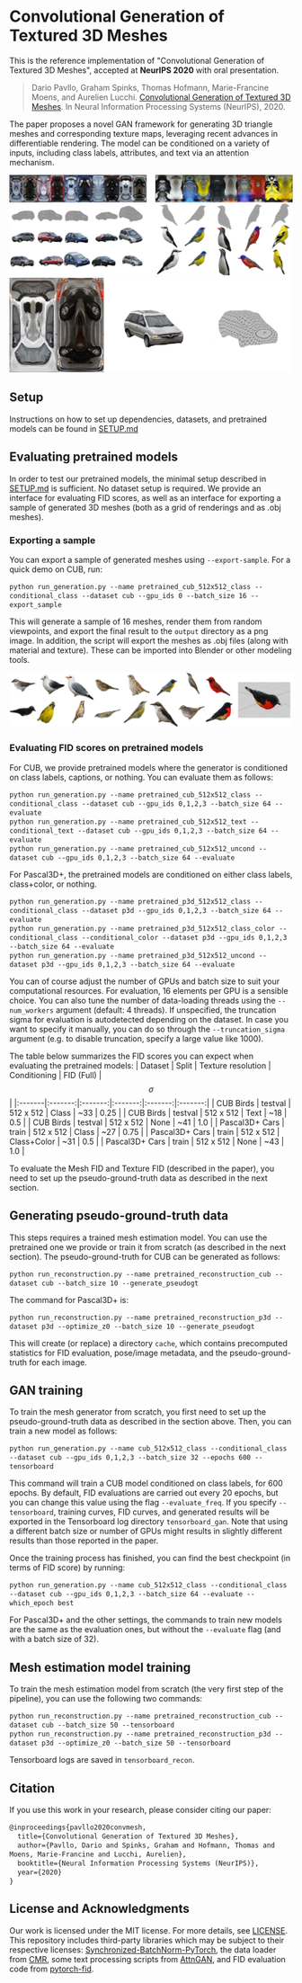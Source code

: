 # Convolutional Generation of Textured 3D Meshes

This is the reference implementation of "Convolutional Generation of Textured 3D Meshes", accepted at **NeurIPS 2020** with oral presentation.

> Dario Pavllo, Graham Spinks, Thomas Hofmann, Marie-Francine Moens, and Aurelien Lucchi. [Convolutional Generation of Textured 3D Meshes](https://arxiv.org/abs/2006.07660). In Neural Information Processing Systems (NeurIPS), 2020.

The paper proposes a novel GAN framework for generating 3D triangle meshes and corresponding texture maps, leveraging recent advances in differentiable rendering. The model can be conditioned on a variety of inputs, including class labels, attributes, and text via an attention mechanism.

![](images/teaser.jpg)
<img src="images/animation.gif" width="768px" alt="" />

## Setup
Instructions on how to set up dependencies, datasets, and pretrained models can be found in [SETUP.md](SETUP.md)

## Evaluating pretrained models
In order to test our pretrained models, the minimal setup described in [SETUP.md](SETUP.md) is sufficient. No dataset setup is required.
We provide an interface for evaluating FID scores, as well as an interface for exporting a sample of generated 3D meshes (both as a grid of renderings and as .obj meshes).

### Exporting a sample
You can export a sample of generated meshes using `--export-sample`. For a quick demo on CUB, run:
```
python run_generation.py --name pretrained_cub_512x512_class --conditional_class --dataset cub --gpu_ids 0 --batch_size 16 --export_sample
```
This will generate a sample of 16 meshes, render them from random viewpoints, and export the final result to the `output` directory as a png image. In addition, the script will export the meshes as .obj files (along with material and texture). These can be imported into Blender or other modeling tools.

![](images/export.jpg)

### Evaluating FID scores on pretrained models
For CUB, we provide pretrained models where the generator is conditioned on class labels, captions, or nothing. You can evaluate them as follows:
```
python run_generation.py --name pretrained_cub_512x512_class --conditional_class --dataset cub --gpu_ids 0,1,2,3 --batch_size 64 --evaluate
python run_generation.py --name pretrained_cub_512x512_text --conditional_text --dataset cub --gpu_ids 0,1,2,3 --batch_size 64 --evaluate
python run_generation.py --name pretrained_cub_512x512_uncond --dataset cub --gpu_ids 0,1,2,3 --batch_size 64 --evaluate
```

For Pascal3D+, the pretrained models are conditioned on either class labels, class+color, or nothing.
```
python run_generation.py --name pretrained_p3d_512x512_class --conditional_class --dataset p3d --gpu_ids 0,1,2,3 --batch_size 64 --evaluate
python run_generation.py --name pretrained_p3d_512x512_class_color --conditional_class --conditional_color --dataset p3d --gpu_ids 0,1,2,3 --batch_size 64 --evaluate
python run_generation.py --name pretrained_p3d_512x512_uncond --dataset p3d --gpu_ids 0,1,2,3 --batch_size 64 --evaluate
```
You can of course adjust the number of GPUs and batch size to suit your computational resources. For evaluation, 16 elements per GPU is a sensible choice. You can also tune the number of data-loading threads using the `--num_workers` argument (default: 4 threads). If unspecified, the truncation sigma for evaluation is autodetected depending on the dataset. In case you want to specify it manually, you can do so through the `--truncation_sigma` argument (e.g. to disable truncation, specify a large value like 1000).

The table below summarizes the FID scores you can expect when evaluating the pretrained models:
| Dataset | Split | Texture resolution | Conditioning |  FID (Full) | $$\sigma$$ |
|:-------|:-------:|:-------:|:-------:|:-------:|:-------:|
| CUB Birds | testval  | 512 x 512 | Class | ~33 | 0.25 |
| CUB Birds | testval  | 512 x 512 | Text | ~18 | 0.5 |
| CUB Birds | testval  | 512 x 512 | None | ~41 | 1.0 |
| Pascal3D+ Cars | train  | 512 x 512 | Class  | ~27 | 0.75 |
| Pascal3D+ Cars | train  | 512 x 512 | Class+Color | ~31 | 0.5 |
| Pascal3D+ Cars | train  | 512 x 512 | None  | ~43 | 1.0 |


To evaluate the Mesh FID and Texture FID (described in the paper), you need to set up the pseudo-ground-truth data as described in the next section.

## Generating pseudo-ground-truth data
This steps requires a trained mesh estimation model. You can use the pretrained one we provide or train it from scratch (as described in the next section).
The pseudo-ground-truth for CUB can be generated as follows:
```
python run_reconstruction.py --name pretrained_reconstruction_cub --dataset cub --batch_size 10 --generate_pseudogt
```
The command for Pascal3D+ is:
```
python run_reconstruction.py --name pretrained_reconstruction_p3d --dataset p3d --optimize_z0 --batch_size 10 --generate_pseudogt
```

This will create (or replace) a directory `cache`, which contains precomputed statistics for FID evaluation, pose/image metadata, and the pseudo-ground-truth for each image.


## GAN training
To train the mesh generator from scratch, you first need to set up the pseudo-ground-truth data as described in the section above. Then, you can train a new model as follows:
```
python run_generation.py --name cub_512x512_class --conditional_class --dataset cub --gpu_ids 0,1,2,3 --batch_size 32 --epochs 600 --tensorboard
```
This command will train a CUB model conditioned on class labels, for 600 epochs. By default, FID evaluations are carried out every 20 epochs, but you can change this value using the flag `--evaluate_freq`. If you specify `--tensorboard`, training curves, FID curves, and generated results will be exported in the Tensorboard log directory `tensorboard_gan`. Note that using a different batch size or number of GPUs might results in slightly different results than those reported in the paper.

Once the training process has finished, you can find the best checkpoint (in terms of FID score) by running:
```
python run_generation.py --name cub_512x512_class --conditional_class --dataset cub --gpu_ids 0,1,2,3 --batch_size 64 --evaluate --which_epoch best
```

For Pascal3D+ and the other settings, the commands to train new models are the same as the evaluation ones, but without the `--evaluate` flag (and with a batch size of 32).

## Mesh estimation model training
To train the mesh estimation model from scratch (the very first step of the pipeline), you can use the following two commands:
```
python run_reconstruction.py --name pretrained_reconstruction_cub --dataset cub --batch_size 50 --tensorboard
python run_reconstruction.py --name pretrained_reconstruction_p3d --dataset p3d --optimize_z0 --batch_size 50 --tensorboard
```
Tensorboard logs are saved in `tensorboard_recon`.

## Citation
If you use this work in your research, please consider citing our paper:
```
@inproceedings{pavllo2020convmesh,
  title={Convolutional Generation of Textured 3D Meshes},
  author={Pavllo, Dario and Spinks, Graham and Hofmann, Thomas and Moens, Marie-Francine and Lucchi, Aurelien},
  booktitle={Neural Information Processing Systems (NeurIPS)},
  year={2020}
}
```

## License and Acknowledgments
Our work is licensed under the MIT license. For more details, see [LICENSE](LICENSE).
This repository includes third-party libraries which may be subject to their respective licenses: [Synchronized-BatchNorm-PyTorch](https://github.com/vacancy/Synchronized-BatchNorm-PyTorch), the data loader from [CMR](https://github.com/akanazawa/cmr), some text processing scripts from [AttnGAN](https://github.com/taoxugit/AttnGAN), and FID evaluation code from [pytorch-fid](https://github.com/mseitzer/pytorch-fid).